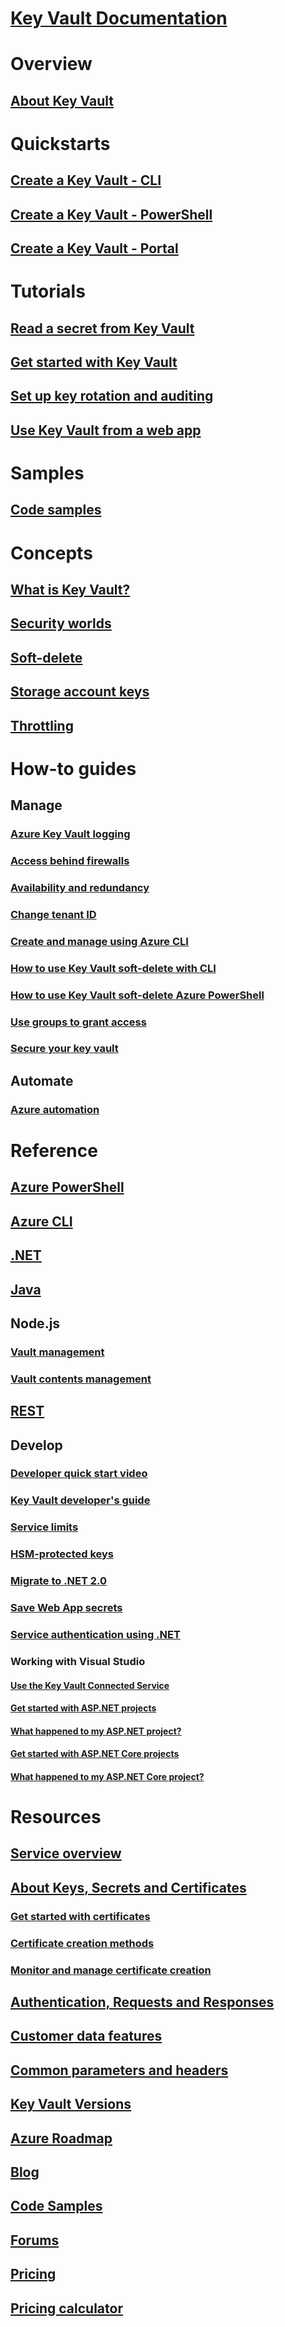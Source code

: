 # [Key Vault Documentation](index.yml)

# Overview
## [About Key Vault](key-vault-overview.md)

# Quickstarts
## [Create a Key Vault - CLI](quick-create-cli.md)
## [Create a Key Vault - PowerShell](quick-create-powershell.md)
## [Create a Key Vault - Portal](quick-create-portal.md)

# Tutorials
## [Read a secret from Key Vault ](tutorial-web-application-keyvault.md)
## [Get started with Key Vault](key-vault-get-started.md)
## [Set up key rotation and auditing](key-vault-key-rotation-log-monitoring.md)
## [Use Key Vault from a web app](key-vault-use-from-web-application.md)
# Samples
## [Code samples](https://azure.microsoft.com/resources/samples/?service=key-vault)
# Concepts
## [What is Key Vault?](key-vault-whatis.md)
## [Security worlds](key-vault-ovw-security-worlds.md)
## [Soft-delete](key-vault-ovw-soft-delete.md)
## [Storage account keys](key-vault-ovw-storage-keys.md)
## [Throttling](key-vault-ovw-throttling.md)


# How-to guides
## Manage
### [Azure Key Vault logging](key-vault-logging.md)
### [Access behind firewalls](key-vault-access-behind-firewall.md)
### [Availability and redundancy](key-vault-disaster-recovery-guidance.md)
### [Change tenant ID](key-vault-subscription-move-fix.md)
### [Create and manage using Azure CLI](key-vault-manage-with-cli2.md)
### [How to use Key Vault soft-delete with CLI](key-vault-soft-delete-cli.md)
### [How to use Key Vault soft-delete Azure PowerShell](key-vault-soft-delete-powershell.md)
### [Use groups to grant access](key-vault-group-permissions-for-apps.md)
### [Secure your key vault](key-vault-secure-your-key-vault.md)

## Automate
### [Azure automation](automation-manage-key-vault.md)

# Reference
## [Azure PowerShell](/powershell/module/azurerm.keyvault)
## [Azure CLI](/cli/azure/keyvault)
## [.NET](https://docs.microsoft.com/en-us/dotnet/api/overview/azure/keyvault/client?view=azure-dotnet)
## [Java](/java/api/overview/azure/keyvault/client)
## Node.js
### [Vault management](https://docs.microsoft.com/en-us/javascript/api/overview/azure/keyvault/client?view=azure-node-latest)
### [Vault contents management](https://docs.microsoft.com/en-us/javascript/api/azure-arm-keyvault/index?view=azure-node-latest)
## [REST](/rest/api/keyvault)
## Develop
### [Developer quick start video](http://channel9.msdn.com/Blogs/Windows-Azure/Azure-Key-Vault-Developer-Quick-Start)
### [Key Vault developer's guide](key-vault-developers-guide.md)
### [Service limits](key-vault-service-limits.md)
### [HSM-protected keys](key-vault-hsm-protected-keys.md)
### [Migrate to .NET 2.0](key-vault-dotnet2api-release-notes.md)
### [Save Web App secrets](vs-secure-secret-appsettings.md)
### [Service authentication using .NET](service-to-service-authentication.md)
### Working with Visual Studio
#### [Use the Key Vault Connected Service](vs-key-vault-add-connected-service.md)
#### [Get started with ASP.NET projects](vs-key-vault-aspnet-get-started.md)
#### [What happened to my ASP.NET project?](vs-key-vault-aspnet-what-happened.md)
#### [Get started with ASP.NET Core projects](vs-key-vault-aspnet-core-get-started.md)
#### [What happened to my ASP.NET Core project?](vs-key-vault-aspnet-core-what-happened.md)

# Resources
## [Service overview](https://azure.microsoft.com/services/key-vault/)
## [About Keys, Secrets and Certificates](about-keys-secrets-and-certificates.md)
### [Get started with certificates](certificate-scenarios.md)
### [Certificate creation methods](create-certificate.md)
### [Monitor and manage certificate creation](create-certificate-scenarios.md)
## [Authentication, Requests and Responses](authentication-requests-and-responses.md)
## [Customer data features](key-vault-customer-data.md)
## [Common parameters and headers](common-parameters-and-headers.md)
## [Key Vault Versions](key-vault-versions.md)
## [Azure Roadmap](https://azure.microsoft.com/roadmap/?category=security-identity)
## [Blog](http://blogs.technet.com/b/kv/)
## [Code Samples](https://github.com/Azure-Samples?utf8=%E2%9C%93&q=key+vault&type=&language=)
## [Forums](https://social.msdn.microsoft.com/forums/azure/home?forum=AzureKeyVault)
## [Pricing](https://azure.microsoft.com/pricing/details/key-vault/)
## [Pricing calculator](https://azure.microsoft.com/pricing/calculator/)

